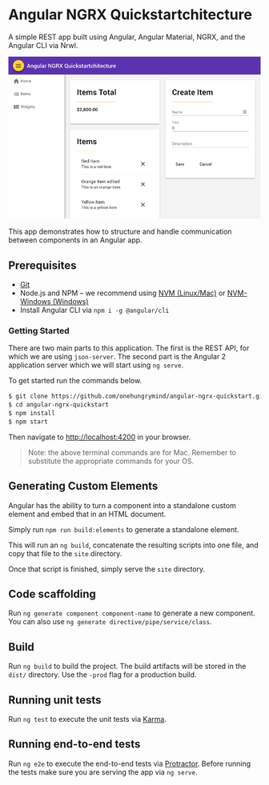 # Angular NGRX Quickstartchitecture

A simple REST app built using Angular, Angular Material, NGRX, and the Angular CLI via Nrwl.

![Angular NGRX Quickstart App](apps/dashboard/src/assets/img/readme-screenshot.png)

This app demonstrates how to structure and handle communication between components in an Angular app.

## Prerequisites
- [Git](https://git-scm.com/book/en/v2/Getting-Started-Installing-Git)
- Node.js and NPM – we recommend using [NVM (Linux/Mac)](https://github.com/creationix/nvm) or [NVM-Windows (Windows)](https://github.com/coreybutler/nvm-windows)
- Install Angular CLI via `npm i -g @angular/cli`

### Getting Started

There are two main parts to this application. The first is the REST API, for which we are using `json-server`. The second part is the Angular 2 application server which we will start using `ng serve`.  

To get started run the commands below.

```bash
$ git clone https://github.com/onehungrymind/angular-ngrx-quickstart.git
$ cd angular-ngrx-quickstart
$ npm install
$ npm start
```

Then navigate to [http://localhost:4200](http://localhost:4200/items) in your browser.

> Note: the above terminal commands are for Mac. Remember to substitute the appropriate commands for your OS.

## Generating Custom Elements
Angular has the ability to turn a component into a standalone custom element and embed that in an HTML document.

Simply run `npm run build:elements` to generate a standalone element. 

This will run an `ng build`, concatenate the resulting scripts into one file, and copy that file to the `site` directory.

Once that script is finished, simply serve the `site` directory.

## Code scaffolding

Run `ng generate component component-name` to generate a new component. You can also use `ng generate directive/pipe/service/class`.

## Build

Run `ng build` to build the project. The build artifacts will be stored in the `dist/` directory. Use the `-prod` flag for a production build.

## Running unit tests

Run `ng test` to execute the unit tests via [Karma](https://karma-runner.github.io).

## Running end-to-end tests

Run `ng e2e` to execute the end-to-end tests via [Protractor](http://www.protractortest.org/). 
Before running the tests make sure you are serving the app via `ng serve`.

